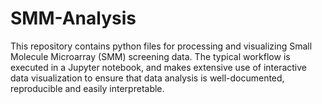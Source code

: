 # SMM-Analysis
This repository contains python files for processing and visualizing Small Molecule Microarray (SMM) screening data. The typical workflow is executed in a Jupyter notebook, and makes extensive use of interactive data visualization to ensure that data analysis is well-documented, reproducible and easily interpretable.
